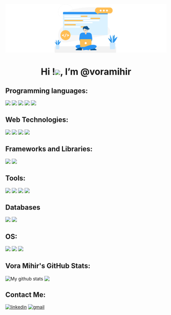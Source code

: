 <div align="center">
        <img src="assets/68747470733a2f2f692e696d6775722e636f6d2f6958754c3148472e706e67.png" width="900px">
        <br/>
</div>
<h1 align="center">
    <b> 
        Hi !<img src="https://raw.githubusercontent.com/MartinHeinz/MartinHeinz/master/wave.gif" width="25px">, I’m @voramihir        
    </b>
</h1>



<!-- ![](https://komarev.com/ghpvc/?username=ervoramihir) -->

## Programming languages:
<p>
        <img src="https://img.shields.io/badge/Python-3776AB?style=for-the-badge&logo=python&logoColor=white" />
        <img src="https://img.shields.io/badge/JavaScript-323330?style=for-the-badge&logo=javascript&logoColor=F7DF1E" />
        <img src="https://img.shields.io/badge/C-00599C?style=for-the-badge&logo=c&logoColor=white" />
        <img src="https://img.shields.io/badge/PHP-777BB4?style=for-the-badge&logo=php&logoColor=white" />
        <img src="https://img.shields.io/badge/json-5E5C5C?style=for-the-badge&logo=json&logoColor=white" />
</p>

## Web Technologies:
<p>
        <img src="https://img.shields.io/badge/HTML5-E34F26?style=for-the-badge&logo=html5&logoColor=white" />
        <img src="https://img.shields.io/badge/CSS3-1572B6?style=for-the-badge&logo=css3&logoColor=white" />
        <img src="https://img.shields.io/badge/Bootstrap-563D7C?style=for-the-badge&logo=bootstrap&logoColor=white" />
        <img src="https://img.shields.io/badge/django%20rest-ff1709?style=for-the-badge&logo=django&logoColor=white" />
</p>

## Frameworks and Libraries:
<p>
        <img src="https://img.shields.io/badge/Flask-000000?style=for-the-badge&logo=flask&logoColor=white">
        <img src="https://img.shields.io/badge/Django-092E20?style=for-the-badge&logo=django&logoColor=white" />
</p>

## Tools:
<p>
        <img src="https://img.shields.io/badge/Visual_Studio_Code-0078D4?style=for-the-badge&logo=visual%20studio%20code&logoColor=white" />
        <img src="https://img.shields.io/badge/Visual_Studio-5C2D91?style=for-the-badge&logo=visual%20studio&logoColor=white" />
        <img src="https://img.shields.io/badge/Eclipse-2C2255?style=for-the-badge&logo=eclipse&logoColor=white" />
        <img src="https://img.shields.io/badge/sublime_text-%23575757.svg?&style=for-the-badge&logo=sublime-text&logoColor=important" />
</p>

## Databases        
<p>
        <img src="https://img.shields.io/badge/MySQL-005C84?style=for-the-badge&logo=mysql&logoColor=white" />
        <img src="https://img.shields.io/badge/SQLite-07405E?style=for-the-badge&logo=sqlite&logoColor=white" />
</p>

## OS:
<p>
        <img src="https://img.shields.io/badge/Windows-0078D6?style=for-the-badge&logo=windows&logoColor=white" />
        <img src="https://img.shields.io/badge/Ubuntu-E95420?style=for-the-badge&logo=ubuntu&logoColor=white" />
        <img src="https://img.shields.io/badge/Linux-FCC624?style=for-the-badge&logo=linux&logoColor=black" />

</p>



<!-- for the herokuapp -->
<!-- <img align="center" src="https://github-readme-streak-stats.herokuapp.com?user=timcreative&theme=vue-dark&hide_border=true&date_format=M%20j%5B%2C%20Y%5D" alt="My github stats" /> -->

## Vora Mihir's GitHub Stats:
<img align="center" src="https://github-readme-stats.vercel.app/api?username=ervoramihir&show_icons=true&include_all_commits=true&theme=cobalt&hide_border=true" alt="My github stats" /> <img align="center" src="https://github-readme-stats.vercel.app/api/top-langs/?username=ervoramihir&layout=compact&theme=cobalt&hide_border=true" />


<!-- ###### **SKILLS**
        - Languages:  Python, JavaScript
        - Frameworks/Libraries:  Django, Flask
        - Web Technologies:  HTML5, Bootstrap, CSS(Basic), RESTful API
        - Database Management:  MySQL, SQLite
        - Tools/Platforms:  Git, Github, Ubuntu, VS Code
-->

<!-- 
###### **  [Python HackerRank Badges](https://www.hackerrank.com/mihirvora)**
![Python HackerRank Badge](Screenshot_from_2021-06-28_11-08-50-removebg-preview.png?raw=true)
 --> 




<!-- ![Vora Mihir's GitHub stats](https://github-readme-stats.vercel.app/api?username=ervoramihir&show_icons=true)   [![Top Langs](https://github-readme-stats.vercel.app/api/top-langs/?username=ervoramihir&layout=compact)](https://github.com/ervoramihir/github-readme-stats)
[![Readme Card](https://github-readme-stats.vercel.app/api/pin/?username=ervoramihir&repo=github-readme-stats)]
 -->


<!-- ## ACHIEVEMENT

|1                                                    |        2                                              |
|-----------------------------------------------------|-------------------------------------------------------|
|![Problem Solving Basic Certificate](a-a.png)        | ![Problem Solving Intermediate Certificate](a-a-a.png)| -->


## Contact Me:
[<img alt="linkedin" src="https://img.shields.io/badge/LinkedIn-0077B5?style=for-the-badge&logo=linkedin&logoColor=white" />](https://www.linkedin.com/in/vora-mihir-80b92715b/)
[<img alt="gmail" src="https://img.shields.io/badge/Gmail-D14836?style=for-the-badge&logo=gmail&logoColor=white" />](https://mail.google.com/)

  
